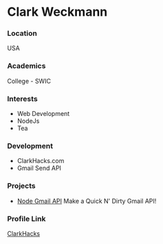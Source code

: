 # Clark Weckmann

### Location

USA

### Academics

College - SWIC

### Interests

- Web Development
- NodeJs
- Tea

### Development

- ClarkHacks.com
- Gmail Send API

### Projects

- [Node Gmail API](https://github.com/clarkhacks/Gmail-API) Make a Quick N' Dirty Gmail API!

### Profile Link

[ClarkHacks](https://github.com/clarkhacks)
